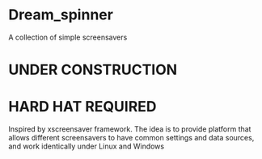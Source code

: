# Dream_spinner

A collection of simple screensavers

# UNDER CONSTRUCTION

# HARD HAT REQUIRED

Inspired by xscreensaver framework. The idea is to provide platform that allows
different screensavers to have common settings and data sources, and work
identically under Linux and Windows
